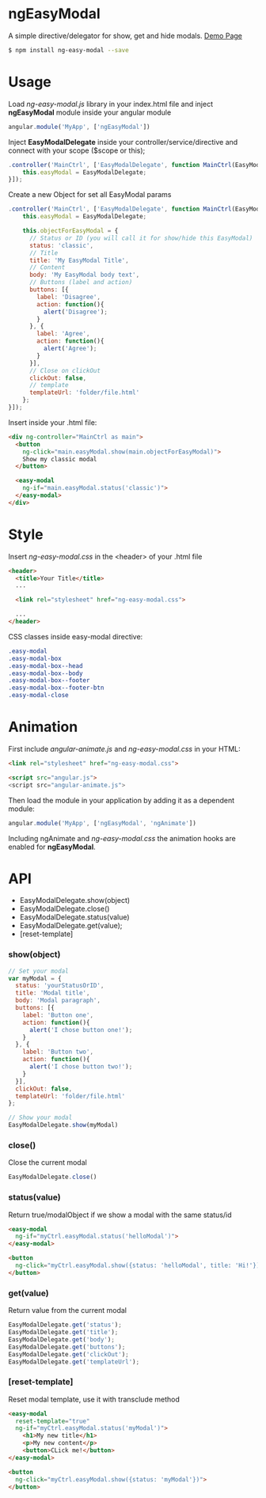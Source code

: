 # ngEasyModal

A simple directive/delegator for show, get and hide modals. <a href="http://codepen.io/lorenzodianni/full/adLbBX/" target="_blank">Demo Page</a>
```sh
$ npm install ng-easy-modal --save
```

# Usage
Load *ng-easy-modal.js* library in your index.html file and inject **ngEasyModal** module inside your angular module
```javascript
angular.module('MyApp', ['ngEasyModal'])
```
Inject **EasyModalDelegate** inside your controller/service/directive and connect with your scope ($scope or this);
```javascript
.controller('MainCtrl', ['EasyModalDelegate', function MainCtrl(EasyModalDelegate) {
    this.easyModal = EasyModalDelegate;
}]);
```
Create a new Object for set all EasyModal params
```javascript
.controller('MainCtrl', ['EasyModalDelegate', function MainCtrl(EasyModalDelegate) {
    this.easyModal = EasyModalDelegate;

    this.objectForEasyModal = {
      // Status or ID (you will call it for show/hide this EasyModal)
      status: 'classic',
      // Title
      title: 'My EasyModal Title',
      // Content
      body: 'My EasyModal body text',
      // Buttons (label and action)
      buttons: [{
        label: 'Disagree',
        action: function(){
          alert('Disagree');
        }
      }, {
        label: 'Agree',
        action: function(){
          alert('Agree');
        }
      }],
      // Close on clickOut
      clickOut: false,
      // template
      templateUrl: 'folder/file.html'
    };
}]);
```
Insert inside your .html file:
```html
<div ng-controller="MainCtrl as main">
  <button
    ng-click="main.easyModal.show(main.objectForEasyModal)">
    Show my classic modal
  </button>

  <easy-modal
    ng-if="main.easyModal.status('classic')">
  </easy-modal>
</div>
```

# Style
Insert *ng-easy-modal.css* in the &lt;header&gt; of your .html file
```html
<header>
  <title>Your Title</title>
  ...

  <link rel="stylesheet" href="ng-easy-modal.css">

  ...
</header>
```
CSS classes inside easy-modal directive:
```css
.easy-modal
.easy-modal-box
.easy-modal-box--head
.easy-modal-box--body
.easy-modal-box--footer
.easy-modal-box--footer-btn
.easy-modal-close
```

# Animation
First include *angular-animate.js* and *ng-easy-modal.css* in your HTML:
```html
<link rel="stylesheet" href="ng-easy-modal.css">

<script src="angular.js">
<script src="angular-animate.js">
```
Then load the module in your application by adding it as a dependent module:
```javascript
angular.module('MyApp', ['ngEasyModal', 'ngAnimate'])
```
Including ngAnimate and *ng-easy-modal.css* the animation hooks are enabled for **ngEasyModal**.

# API
- EasyModalDelegate.show(object)
- EasyModalDelegate.close()
- EasyModalDelegate.status(value)
- EasyModalDelegate.get(value);
- [reset-template]

### show(object)
```javascript
// Set your modal
var myModal = {
  status: 'yourStatusOrID',
  title: 'Modal title',
  body: 'Modal paragraph',
  buttons: [{
    label: 'Button one',
    action: function(){
      alert('I chose button one!');
    }
  }, {
    label: 'Button two',
    action: function(){
      alert('I chose button two!');
    }
  }],
  clickOut: false,
  templateUrl: 'folder/file.html'
};

// Show your modal
EasyModalDelegate.show(myModal)
```

### close()
Close the current modal
```javascript
EasyModalDelegate.close()
```

### status(value)
Return true/modalObject if we show a modal with the same status/id
```html
<easy-modal
  ng-if="myCtrl.easyModal.status('helloModal')">
</easy-modal>

<button
  ng-click="myCtrl.easyModal.show({status: 'helloModal', title: 'Hi!'})">
</button>
```

### get(value)
Return value from the current modal
```javascript
EasyModalDelegate.get('status');
EasyModalDelegate.get('title');
EasyModalDelegate.get('body');
EasyModalDelegate.get('buttons');
EasyModalDelegate.get('clickOut');
EasyModalDelegate.get('templateUrl');
```

### [reset-template]
Reset modal template, use it with transclude method
```html
<easy-modal
  reset-template="true"
  ng-if="myCtrl.easyModal.status('myModal')">
    <h1>My new title</h1>
    <p>My new content</p>
    <button>CLick me!</button>
</easy-modal>

<button
  ng-click="myCtrl.easyModal.show({status: 'myModal'})">
</button>
```
